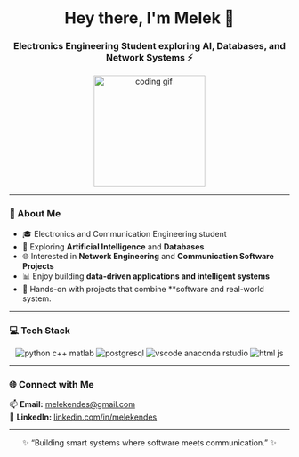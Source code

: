 <h1 align="center">Hey there, I'm Melek 👋</h1>
<h3 align="center">Electronics Engineering Student exploring AI, Databases, and Network Systems ⚡</h3>

<p align="center">
  <img src="https://media.giphy.com/media/WUlplcMpOCEmTGBtBW/giphy.gif" width="200" alt="coding gif">
</p>

---

### 🌟 About Me
- 🎓 Electronics and Communication Engineering student
- 🤖 Exploring **Artificial Intelligence** and **Databases** 
- 🌐 Interested in **Network Engineering** and **Communication Software Projects**   
- 📊 Enjoy building **data-driven applications and intelligent systems**  
- 🧩 Hands-on with projects that combine **software and real-world system.

---

### 💻 Tech Stack
<p align="center">
  <!-- Languages & Core -->
  <img src="https://skillicons.dev/icons?i=python,cpp,matlab" alt="python c++ matlab" />
  <!-- Networking & DB -->
  <img src="https://skillicons.dev/icons?i=postgresql" alt="postgresql" />
  <!-- Tools & IDEs -->
  <img src="https://skillicons.dev/icons?i=vscode,anaconda,r" alt="vscode anaconda rstudio" />
  <!-- Web -->
  <img src="https://skillicons.dev/icons?i=html,js" alt="html js" />
</p>

---

### 🌐 Connect with Me
📫 **Email:** [melekendes@gmail.com](mailto:melekendes@gmail.com)  
💼 **LinkedIn:** [linkedin.com/in/melekendes](https://linkedin.com/in/melekendes)

---

<p align="center">
  ✨ “Building smart systems where software meets communication.” ✨
</p>
